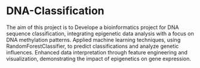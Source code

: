 # DNA-Classification

The aim of this project is to Develope a bioinformatics project for DNA sequence classification, integrating epigenetic data analysis with a focus on DNA methylation patterns. Applied machine learning techniques, using RandomForestClassifier, to predict classifications and analyze genetic influences. Enhanced data interpretation through feature engineering and visualization, demonstrating the impact of epigenetics on gene expression.
